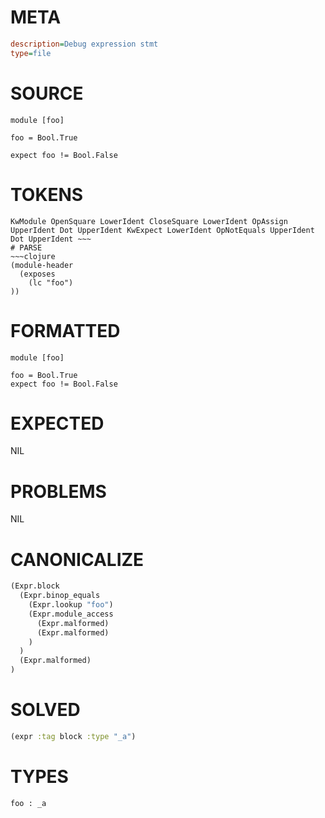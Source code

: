# META
~~~ini
description=Debug expression stmt
type=file
~~~
# SOURCE
~~~roc
module [foo]

foo = Bool.True

expect foo != Bool.False
~~~
# TOKENS
~~~text
KwModule OpenSquare LowerIdent CloseSquare LowerIdent OpAssign UpperIdent Dot UpperIdent KwExpect LowerIdent OpNotEquals UpperIdent Dot UpperIdent ~~~
# PARSE
~~~clojure
(module-header
  (exposes
    (lc "foo")
))
~~~
# FORMATTED
~~~roc
module [foo]

foo = Bool.True
expect foo != Bool.False
~~~
# EXPECTED
NIL
# PROBLEMS
NIL
# CANONICALIZE
~~~clojure
(Expr.block
  (Expr.binop_equals
    (Expr.lookup "foo")
    (Expr.module_access
      (Expr.malformed)
      (Expr.malformed)
    )
  )
  (Expr.malformed)
)
~~~
# SOLVED
~~~clojure
(expr :tag block :type "_a")
~~~
# TYPES
~~~roc
foo : _a
~~~
